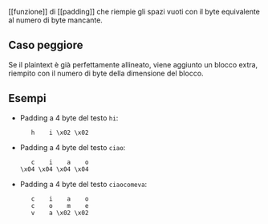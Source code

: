 [[funzione]] di [[padding]] che riempie gli spazi vuoti con il byte equivalente al numero di byte mancante.

## Caso peggiore

Se il plaintext è già perfettamente allineato, viene aggiunto un blocco extra, riempito con il numero di byte della dimensione del blocco.

## Esempi

- Padding a 4 byte del testo `hi`:
	```
	   h    i \x02 \x02
	```
- Padding a 4 byte del testo `ciao`: 
	```
	   c    i    a    o
	\x04 \x04 \x04 \x04
	```
- Padding a 4 byte del testo `ciaocomeva`:
	```
	   c    i    a    o
	   c    o    m    e
	   v    a \x02 \x02
	```